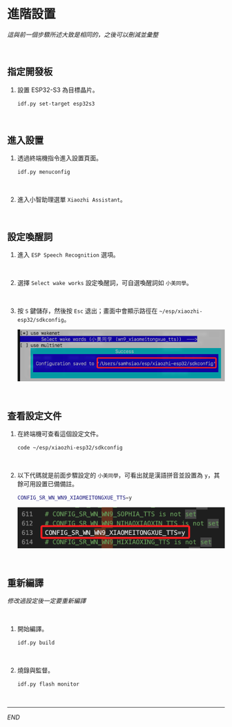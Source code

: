 # 進階設置

_這與前一個步驟所述大致是相同的，之後可以刪減並彙整_

<br>

## 指定開發板

1. 設置 ESP32-S3 為目標晶片。

    ```bash
    idf.py set-target esp32s3
    ```

<br>

## 進入設置

1. 透過終端機指令進入設置頁面。

    ```bash
    idf.py menuconfig
    ```

<br>

2. 進入小智助理選單 `Xiaozhi Assistant`。

<br>

## 設定喚醒詞

1. 進入 `ESP Speech Recognition` 選項。

<br>

2. 選擇 `Select wake works` 設定喚醒詞，可自選喚醒詞如 `小美同學`。

<br>

3. 按 `S` 鍵儲存，然後按 `Esc` 退出；畫面中會顯示路徑在 `~/esp/xiaozhi-esp32/sdkconfig`。

    ![](images/img_04.png)

<br>

## 查看設定文件

1. 在終端機可查看這個設定文件。

    ```bash
    code ~/esp/xiaozhi-esp32/sdkconfig
    ```

<br>

2. 以下代碼就是前面步驟設定的 `小美同學`，可看出就是漢語拼音並設置為 `y`，其餘可用設置已備備註。

    ```bash
    CONFIG_SR_WN_WN9_XIAOMEITONGXUE_TTS=y
    ```

    ![](images/img_05.png)

<br>

## 重新編譯

_修改過設定後一定要重新編譯_

<br>

1. 開始編譯。

    ```bash
    idf.py build
    ```

<br>

2. 燒錄與監督。

    ```bash
    idf.py flash monitor
    ```

<br>

___

_END_